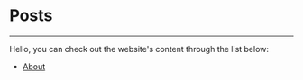# Posts
---
Hello, you can check out the website's content through the list below:

- [About](/link.md)
